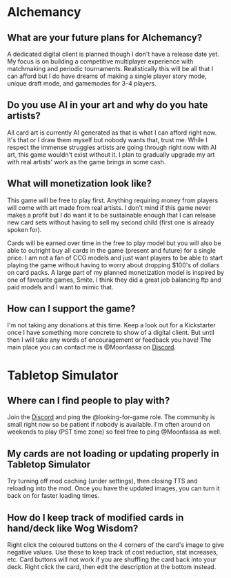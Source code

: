 # Alchemancy
## What are your future plans for Alchemancy?
A dedicated digital client is planned though I don't have a release date yet. My focus is on building a competitive multiplayer experience with matchmaking and periodic tournaments. Realistically this will be all that I can afford but I do have dreams of making a single player story mode, unique draft mode, and gamemodes for 3-4 players.

## Do you use AI in your art and why do you hate artists?
All card art is currently AI generated as that is what I can afford right now. It's that or I draw them myself but nobody wants that, trust me. While I respect the immense struggles artists are going through right now with AI art, this game wouldn't exist without it. I plan to gradually upgrade my art with real artists' work as the game brings in some cash. 

## What will monetization look like?
This game will be free to play first. Anything requiring money from players will come with art made from real artists. I don't mind if this game never makes a profit but I do want it to be sustainable enough that I can release new card sets without having to sell my second child (first one is already spoken for). 

Cards will be earned over time in the free to play model but you will also be able to outright buy all cards in the game (present and future) for a single price. I am not a fan of CCG models and just want players to be able to start playing the game without having to worry about dropping $100's of dollars on card packs. A large part of my planned monetization model is inspired by one of favourite games, Smite. I think they did a great job balancing ftp and paid models and I want to mimic that.

## How can I support the game?
I'm not taking any donations at this time. Keep a look out for a Kickstarter once I have something more concrete to show of a digital client. But until then I will take any words of encouragement or feedback you have! The main place you can contact me is @Moonfassa on [Discord](https://discord.com/invite/HWGFe7tPyZ).  

# Tabletop Simulator
## Where can I find people to play with?
Join the [Discord](https://discord.com/invite/HWGFe7tPyZ) and ping the @looking-for-game role. The community is small right now so be patient if nobody is available. I'm often around on weekends to play (PST time zone) so feel free to ping @Moonfassa as well.

## My cards are not loading or updating properly in Tabletop Simulator
Try turning off mod caching (under settings), then closing TTS and reloading into the mod. Once you have the updated images, you can turn it back on for faster loading times.

## How do I keep track of modified cards in hand/deck like Wog Wisdom?
Right click the coloured buttons on the 4 corners of the card's image to give negative values. Use these to keep track of cost reduction, stat increases, etc. Card buttons will not work if you are shuffling the card back into your deck. Right click the card, then edit the description at the bottom instead.
